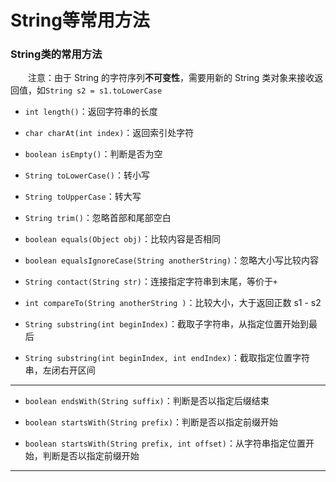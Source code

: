 # String等常用方法

### String类的常用方法

&ensp;&ensp;&ensp;&ensp;注意：由于 String 的字符序列**不可变性**，需要用新的 String 类对象来接收返回值，如`String s2 = s1.toLowerCase`

- `int length()`：返回字符串的长度

- `char charAt(int index)`：返回索引处字符

- `boolean isEmpty()`：判断是否为空

- `String toLowerCase()`：转小写

- `String toUpperCase`：转大写

- `String trim()`：忽略首部和尾部空白

- `boolean equals(Object obj)`：比较内容是否相同

- `boolean equalsIgnoreCase(String anotherString)`：忽略大小写比较内容

- `String contact(String str)`：连接指定字符串到末尾，等价于`+`

- `int compareTo(String anotherString )`：比较大小，大于返回正数 s1 - s2

- `String substring(int beginIndex)`：截取子字符串，从指定位置开始到最后

- `String substring(int beginIndex, int endIndex)`：截取指定位置字符串，左闭右开区间

------

- `boolean endsWith(String suffix)`：判断是否以指定后缀结束

- `boolean startsWith(String prefix)`：判断是否以指定前缀开始

- `boolean startsWith(String prefix, int offset)`：从字符串指定位置开始，判断是否以指定前缀开始

------



